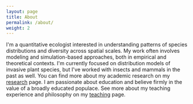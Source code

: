 ```yaml
---
layout: page
title: About
permalink: /about/
weight: 2
---
```


I'm a quantitative ecologist interested in understanding patterns of species distributions and diversity across spatial scales. My work often involves modeling and simulation-based approaches, both in empirical and theoretical contexts. I'm currently focused on distribution models of invasive plant species, but I've worked with insects and mammals in the past as well. You can find more about my academic research on my [research](link) page. I am passionate about education and believe firmly in the value of a broadly educated populace. See more about my teaching experience and philosophy on my [teaching](link) page.
